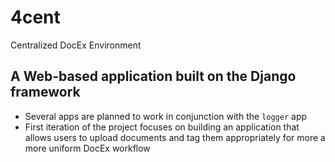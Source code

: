 # 4cent
Centralized DocEx Environment
## A Web-based application built on the Django framework
- Several apps are planned to work in conjunction with the `logger` app
- First iteration of the project focuses on building an application that allows users to upload documents and tag them appropriately for more a more uniform DocEx workflow

